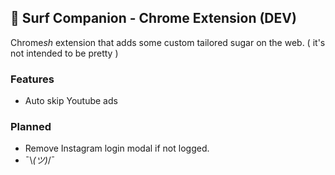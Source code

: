 ## 👋 Surf Companion - Chrome Extension (DEV)

Chrome*sh* extension that adds some custom tailored sugar on the web. ( it's not intended to be pretty )

### Features

 * Auto skip Youtube ads

### Planned

 * Remove Instagram login modal if not logged.
 * ¯\\_(ツ)_/¯